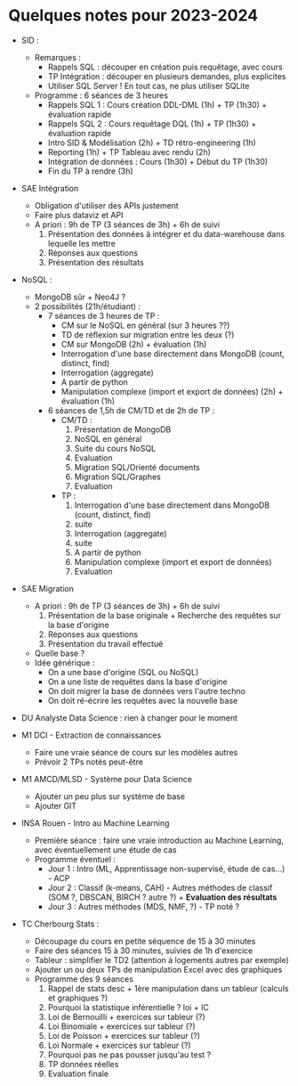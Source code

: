 # Quelques notes pour 2023-2024

- SID :
    - Remarques :
        - Rappels SQL : découper en création puis requêtage, avec cours
        - TP Intégration : découper en plusieurs demandes, plus explicites
        - Utiliser SQL Server ! En tout cas, ne plus utiliser SQLite
    - Programme : 6 séances de 3 heures
        - Rappels SQL 1 : Cours création DDL-DML (1h) + TP (1h30) + évaluation rapide
        - Rappels SQL 2 : Cours requêtage DQL (1h) + TP (1h30) + évaluation rapide
        - Intro SID & Modélisation (2h) + TD rétro-engineering (1h)
        - Reporting (1h) + TP Tableau avec rendu (2h)
        - Intégration de données : Cours (1h30) + Début du TP (1h30)
        - Fin du TP à rendre (3h)

- SAE Intégration
    - Obligation d'utiliser des APIs justement
    - Faire plus dataviz et API
    - A priori : 9h de TP (3 séances de 3h) + 6h de suivi
        1. Présentation des données à intégrer et du data-warehouse dans lequelle les mettre
        2. Réponses aux questions
        3. Présentation des résultats

- NoSQL :
    - MongoDB sûr + Neo4J ?
    - 2 possibilités (21h/étudiant) :
        - 7 séances de 3 heures de TP :
            - CM sur le NoSQL en général (sur 3 heures ??)
            - TD de réflexion sur migration entre les deux (?)
            - CM sur MongoDB (2h) + évaluation (1h)
            - Interrogation d'une base directement dans MongoDB (count, distinct, find)
            - Interrogation (aggregate)
            - A partir de python
            - Manipulation complexe (import et export de données) (2h) + évaluation (1h)
        - 6 séances de 1,5h de CM/TD et de 2h de TP :
            - CM/TD :
                1. Présentation de MongoDB
                2. NoSQL en général
                3. Suite du cours NoSQL
                4. Evaluation
                5. Migration SQL/Orienté documents
                6. Migration SQL/Graphes
                7. Evaluation
            - TP : 
                1. Interrogation d'une base directement dans MongoDB (count, distinct, find)
                2. suite
                3. Interrogation (aggregate)
                4. suite
                5. A partir de python
                6. Manipulation complexe (import et export de données)
                7. Evaluation

- SAE Migration
    - A priori : 9h de TP (3 séances de 3h) + 6h de suivi
        1. Présentation de la base originale + Recherche des requêtes sur la base d'origine
        2. Réponses aux questions
        3. Présentation du travail effectué
    - Quelle base ?
    - Idée générique : 
        - On a une base d'origine (SQL ou NoSQL)
        - On a une liste de requêtes dans la base d'origine
        - On doit migrer la base de données vers l'autre techno
        - On doit ré-écrire les requêtes avec la nouvelle base

- DU Analyste Data Science : rien à changer pour le moment

- M1 DCI - Extraction de connaissances
    - Faire une vraie séance de cours sur les modèles autres
    - Prévoir 2 TPs notés peut-être

- M1 AMCD/MLSD - Système pour Data Science
    - Ajouter un peu plus sur système de base
    - Ajouter GIT

- INSA Rouen - Intro au Machine Learning
    - Première séance : faire une vraie introduction au Machine Learning, avec éventuellement une étude de cas
    - Programme éventuel :
        - Jour 1 : Intro (ML, Apprentissage non-supervisé, étude de cas...) - ACP
        - Jour 2 : Classif (k-means, CAH) - Autres méthodes de classif (SOM ?, DBSCAN, BIRCH ? autre ?) + **Evaluation des résultats**
        - Jour 3 : Autres méthodes (MDS, NMF, ?) - TP noté ?

- TC Cherbourg Stats :
    - Découpage du cours en petite séquence de 15 à 30 minutes
    - Faire des séances 15 à 30 minutes, suivies de 1h d'exercice
    - Tableur : simplifier le TD2 (attention à logements autres par exemple)
    - Ajouter un ou deux TPs de manipulation Excel avec des graphiques
    - Programme des 9 séances
        1. Rappel de stats desc + 1ère manipulation dans un tableur (calculs et graphiques ?)
        2. Pourquoi la statistique inférentielle ? loi + IC
        3. Loi de Bernouilli + exercices sur tableur (?)
        4. Loi Binomiale + exercices sur tableur (?)
        5. Loi de Poisson + exercices sur tableur (?)
        6. Loi Normale + exercices sur tableur (?)
        7. Pourquoi pas ne pas pousser jusqu'au test ?
        8. TP données réelles
        9. Evaluation finale


